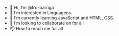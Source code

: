 - 👋 Hi, I’m @tro-barriga
- 👀 I’m interested in Linguagens.
- 🌱 I’m currently learning JavaScript and HTML, CSS.
- 💞️ I’m looking to collaborate on for all
- 📫 How to reach me for all

<!---
barrigaverd/barrigaverd is a ✨ special ✨ repository because its `README.md` (this file) appears on your GitHub profile.
You can click the Preview link to take a look at your changes.
--->

